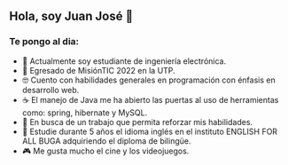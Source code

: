 ## Hola, soy Juan José 👋
### Te pongo al dia:
  - 🌱 Actualmente soy estudiante de ingeniería electrónica.
  - 🚀 Egresado de MisiónTIC 2022 en la UTP.
  - 🤓 Cuento con habilidades generales en programación con énfasis en desarrollo web.
  - ☕ El manejo de Java me ha abierto las puertas al uso de herramientas como: spring, hibernate y MySQL.
  - 💼 En busca de un trabajo que permita reforzar mis habilidades.
  - 🏴󠁧󠁢󠁥󠁮󠁧󠁿 Estudie durante 5 años el idioma inglés en el instituto ENGLISH FOR ALL BUGA adquiriendo el diploma de bilingüe.
  - 🎮 Me gusta mucho el cine y los videojuegos.
<!--
**juanRpy/juanRpy** is a ✨ _special_ ✨ repository because its `README.md` (this file) appears on your GitHub profile.

Here are some ideas to get you started:

- 🔭 I’m currently working on ...
- 🌱 I’m currently learning electronic engineering 
- 👯 I’m looking to collaborate on ...
- 🤔 I’m looking for help with ...
- 💬 Ask me about ...
- 📫 How to reach me: ...
- 😄 Pronouns: ...
- ⚡ Fun fact: 
-->
